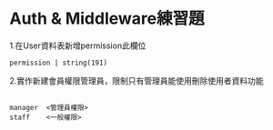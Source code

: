 # Auth & Middleware練習題

1.在User資料表新增permission此欄位

```
permission | string(191) 
```

2.實作新建會員權限管理員，限制只有管理員能使用刪除使用者資料功能

```

manager  <管理員權限>
staff    <一般權限>
```